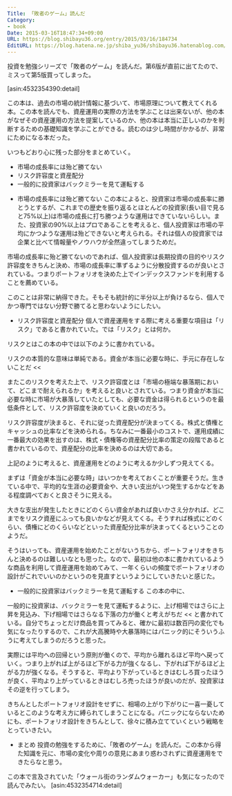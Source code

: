 ```yaml
---
Title: 「敗者のゲーム」読んだ
Category:
- book
Date: 2015-03-16T18:47:34+09:00
URL: https://blog.shibayu36.org/entry/2015/03/16/184734
EditURL: https://blog.hatena.ne.jp/shiba_yu36/shibayu36.hatenablog.com/atom/entry/8454420450088290988
---
```


投資を勉強シリーズで「敗者のゲーム」を読んだ。第6版が直前に出てたので、ミスって第5版買ってしまった。

[asin:4532354390:detail]

この本は、過去の市場の統計情報に基づいて、市場原理について教えてくれる本。この本を読んでも、資産運用の実際の方法を学ぶことは出来ないが、他の本がなぜその資産運用の方法を提案しているのか、他の本は本当に正しいのかを判断するための基礎知識を学ぶことができる。読むのは少し時間がかかるが、非常にためになる本だった。

いつもどおり心に残った部分をまとめていく。

- 市場の成長率には殆ど勝てない
- リスク許容度と資産配分
- 一般的に投資家はバックミラーを見て運転する

* 市場の成長率には殆ど勝てない
この本によると、投資家は市場の成長率に勝とうとするが、これまでの歴史を振り返るとほとんどの投資家(長い目で見ると75%以上)は市場の成長に打ち勝つような運用はできていないらしい。また、投資家の90%以上はプロであることを考えると、個人投資家は市場の平均にかつような運用は殆どできないと考えられる。それは個人の投資家では企業と比べて情報量やノウハウが全然違ってしまうためだ。

市場の成長率に殆ど勝てないのであれば、個人投資家は長期投資の目的やリスク許容度をきちんと決め、市場の成長率に準ずるように分散投資するのが良いとされている。つまりポートフォリオを決めた上でインデックスファンドを利用することを薦めている。

このことは非常に納得できた。そもそも統計的に半分以上が負けるなら、個人でかつ専門ではない分野で勝てると思わないようにしたい。


* リスク許容度と資産配分
個人で資産運用をする際に考える重要な項目は「リスク」であると書かれていた。では「リスク」とは何か。

リスクとはこの本の中では以下のように書かれている。
>>
リスクの本質的な意味は単純である。資金が本当に必要な時に、手元に存在しないことだ
<<

またこのリスクを考えた上で、リスク許容度とは「市場の極端な暴落期において、どこまで耐えられるか」を考えると良いとされている。つまり資金が本当に必要な時に市場が大暴落していたとしても、必要な資金は得られるというのを最低条件として、リスク許容度を決めていくと良いのだろう。

リスク許容度が決まると、それに従った資産配分が決まってくる。株式と債権とキャッシュの比率などを決められる。ちなみに一番最小のコストで、運用成績に一番最大の効果を出すのは、株式・債権等の資産配分比率の策定の段階であると書かれているので、資産配分の比率を決めるのは大切である。


上記のように考えると、資産運用をどのように考えるか少しずつ見えてくる。

まずは「資金が本当に必要な時」はいつかを考えておくことが重要そうだ。生きている中で、平均的な生涯の必要資金や、大きい支出がいつ発生するかなどをある程度調べておくと良さそうに見える。

大きな支出が発生したときにどのくらい資金があれば良いかさえ分かれば、どこまでをリスク資産にふっても良いかなどが見えてくる。そうすれば株式にどのくらい、債権にどのくらいなどといった資産配分比率が決まってくるということのようだ。


そうはいっても、資産運用を始めたことがないうちから、ポートフォリオをきちんと決めるのは難しいなとも思った。なので、最初は他の本に書かれているような商品を利用して資産運用を始めてみて、一年くらいの頻度でポートフォリオの設計がこれでいいのかというのを見直すというようにしていきたいと感じた。

* 一般的に投資家はバックミラーを見て運転する
この本の中に、
>>
一般的に投資家は、バックミラーを見て運転するように、上げ相場ではさらに上昇を見込み、下げ相場ではさらなる下落の力が働くと考えがちだ
<<
と書かれている。自分でちょっとだけ商品を買ってみると、確かに最初は数百円の変化でも気になったりするので、これが大高騰時や大暴落時にはパニック的にそういうふうに考えてしまうのだろうと思った。

実際には平均への回帰という原則が働くので、平均から離れるほど平均へ戻っていく。つまり上がれば上がるほど下がる力が強くなるし、下がれば下がるほど上がる力が強くなる。そうすると、平均より下がっているときはむしろ買ったほうが良く、平均より上がっているときはむしろ売ったほうが良いのだが、投資家はその逆を行ってしまう。

きちんとしたポートフォリオ設計をせずに、相場の上がり下がりに一喜一憂しているとこのような考え方に縛られてしまうことになる。パニックにならないためにも、ポートフォリオ設計をきちんとして、徐々に積み立てていくという戦略をとっていきたい。


* まとめ
投資の勉強をするために、「敗者のゲーム」を読んだ。この本から得た知識を元に、市場の変化や周りの意見にあまり惑わされずに資産運用をできたらなと思う。

この本で言及されていた「ウォール街のランダムウォーカー」も気になったので読んでみたい。
[asin:4532354714:detail]



